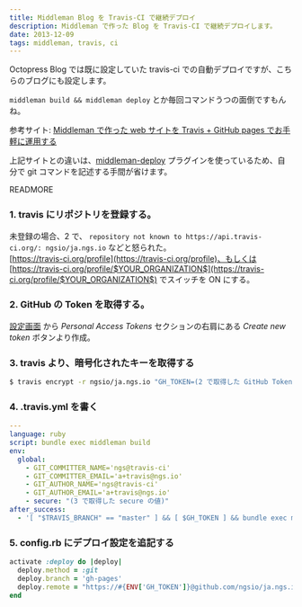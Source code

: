 ```yaml
---
title: Middleman Blog を Travis-CI で継続デプロイ
description: Middleman で作った Blog を Travis-CI で継続デプロイします。
date: 2013-12-09
tags: middleman, travis, ci
---
```


Octopress Blog では既に設定していた travis-ci での自動デプロイですが、こちらのブログにも設定します。

`middleman build && middleman deploy` とか毎回コマンドうつの面倒ですもんね。

参考サイト: [Middleman で作った web サイトを Travis + GitHub pages でお手軽に運用する](http://tricknotes.hateblo.jp/entry/2013/06/17/020229)

上記サイトとの違いは、[middleman-deploy](https://github.com/tvaughan/middleman-deploy) プラグインを使っているため、自分で git コマンドを記述する手間が省けます。

READMORE


### 1. travis にリポジトリを登録する。

未登録の場合、2 で、
`repository not known to https://api.travis-ci.org/: ngsio/ja.ngs.io` などと怒られた。     
[https://travis-ci.org/profile](https://travis-ci.org/profile)、もしくは [https://travis-ci.org/profile/$YOUR_ORGANIZATION$](https://travis-ci.org/profile/$YOUR_ORGANIZATION$) でスイッチを ON にする。

### 2. GitHub の Token を取得する。

[設定画面](https://github.com/settings/applications) から *Personal Access Tokens* セクションの右肩にある *Create new token* ボタンより作成。

### 3. travis より、暗号化されたキーを取得する

```bash
$ travis encrypt -r ngsio/ja.ngs.io "GH_TOKEN=(2 で取得した GitHub Token)"
```

### 4. .travis.yml を書く


```yaml
---
language: ruby
script: bundle exec middleman build
env:
  global:
    - GIT_COMMITTER_NAME='ngs@travis-ci'
    - GIT_COMMITTER_EMAIL='a+travis@ngs.io'
    - GIT_AUTHOR_NAME='ngs@travis-ci'
    - GIT_AUTHOR_EMAIL='a+travis@ngs.io'
    - secure: "(3 で取得した secure の値)"
after_success:
  - '[ "$TRAVIS_BRANCH" == "master" ] && [ $GH_TOKEN ] && bundle exec middleman deploy'
```

### 5. config.rb にデプロイ設定を追記する

```ruby
activate :deploy do |deploy|
  deploy.method = :git
  deploy.branch = 'gh-pages'
  deploy.remote = "https://#{ENV['GH_TOKEN']}@github.com/ngsio/ja.ngs.io.git"
end
```

